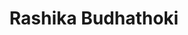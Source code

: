 ---
type: "member"
layout: "team"
title: "Rashika Budhathoki"
publish_name: "Rashika Budhathoki"
bg_image: ""
photo: ""
lab_position: "Undergrad Student"
lab_group: "Alumni"
status: "alumni"
---